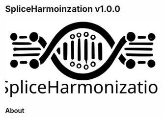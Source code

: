 # SpliceHarmoinzation v1.0.0 
![alt text](https://github.com/interactivereport/SpliceHarmonization/blob/main/figures/SpliceHarmonization%20LOGO.svg)

## About
